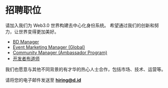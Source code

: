 # 招聘职位

请加入我们为 Web3.0 世界构建去中心化身份系统。 希望通过我们的创新和努力，让世界变得更加美好。

* [BD Manager](/we-are-hiring/bd-manager.md)
* [Event Marketing Manager (Global)](/we-are-hiring/event-marketing-manager.md)
* [Community Manager (Ambassador Program)](/we-are-hiring/community-manager-ambassador-program.md)
* [开发者布道师](/we-are-hiring/chief-evangelist.md)

我们也愿意与其他不同背景的有才华的热心人士合作，包括市场、技术、运营等。

请将您的电子邮件发送至 **hiring@d.id**
